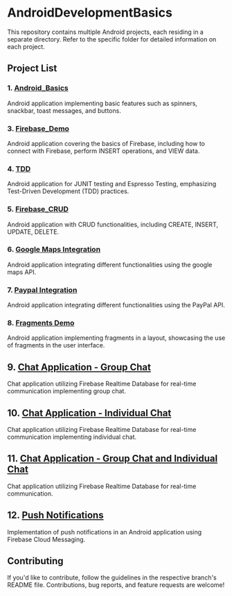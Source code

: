 # AndroidDevelopmentBasics

This repository contains multiple Android projects, each residing in a separate directory. Refer to the specific folder for detailed information on each project.

## Project List

### 1. [Android_Basics ](https://github.com/usmimukherjee/Learning_Android_Dump/tree/main/Android_Basics)

Android application implementing basic features such as spinners, snackbar, toast messages, and buttons.

### 3. [Firebase_Demo ](https://github.com/usmimukherjee/Learning_Android_Dump/tree/main/Firebase_Demo)

Android application covering the basics of Firebase, including how to connect with Firebase, perform INSERT operations, and VIEW data.

### 4. [TDD ](https://github.com/usmimukherjee/Learning_Android_Dump/tree/main/TDD)
Android application for JUNIT testing and Espresso Testing, emphasizing Test-Driven Development (TDD) practices.

### 5. [Firebase_CRUD ](https://github.com/usmimukherjee/Learning_Android_Dump/tree/main/Firebase_CRUD)
Android application with CRUD functionalities, including CREATE, INSERT, UPDATE, DELETE.


### 6. [Google Maps Integration](https://github.com/usmimukherjee/Learning_Android/tree/main/GoogleMaps_Demo)
Android application integrating different functionalities using the google maps API.

### 7. [Paypal Integration](https://github.com/usmimukherjee/Learning_Android/tree/main/PayPal_Integration)
Android application integrating different functionalities using the PayPal API.

### 8. [Fragments Demo](https://github.com/usmimukherjee/Learning_Android/tree/main/)
Android application implementing fragments in a layout, showcasing the use of fragments in the user interface.

## 9. [Chat Application - Group Chat](https://github.com/usmimukherjee/Learning_Android/tree/main/ChatApplication_GroupChat)
Chat application utilizing Firebase Realtime Database for real-time communication implementing group chat.

## 10. [Chat Application - Individual Chat](https://github.com/usmimukherjee/Learning_Android/tree/main/ChatApplication_Individual_Chat)
Chat application utilizing Firebase Realtime Database for real-time communication implementing individual chat.

## 11. [Chat Application - Group Chat and Individual Chat](https://github.com/usmimukherjee/Learning_Android/tree/main/ChatApplication_Group_and_Individual_Chat)
 Chat application utilizing Firebase Realtime Database for real-time communication.

## 12. [Push Notifications](https://github.com/usmimukherjee/Learning_Android/tree/main/Push_Notifications)
 Implementation of push notifications in an Android application using Firebase Cloud Messaging.



## Contributing

If you'd like to contribute, follow the guidelines in the respective branch's README file. Contributions, bug reports, and feature requests are welcome!
